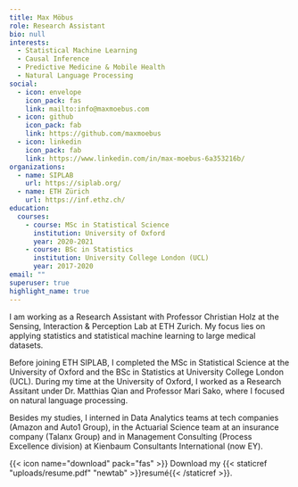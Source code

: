 ```yaml
---
title: Max Möbus
role: Research Assistant
bio: null
interests:
  - Statistical Machine Learning
  - Causal Inference
  - Predictive Medicine & Mobile Health
  - Natural Language Processing
social:
  - icon: envelope
    icon_pack: fas
    link: mailto:info@maxmoebus.com
  - icon: github
    icon_pack: fab
    link: https://github.com/maxmoebus
  - icon: linkedin
    icon_pack: fab
    link: https://www.linkedin.com/in/max-moebus-6a353216b/
organizations:
  - name: SIPLAB
    url: https://siplab.org/
  - name: ETH Zürich
    url: https://inf.ethz.ch/
education:
  courses:
    - course: MSc in Statistical Science
      institution: University of Oxford
      year: 2020-2021
    - course: BSc in Statistics
      institution: University College London (UCL)
      year: 2017-2020
email: ""
superuser: true
highlight_name: true
---
```

I am working as a Research Assistant with Professor Christian Holz at the Sensing, Interaction & Perception Lab at ETH Zurich. My focus lies on applying statistics and statistical machine learning to large medical datasets.

Before joining ETH SIPLAB, I completed the MSc in Statistical Science at the University of Oxford and the BSc in Statistics at University College London (UCL). During my time at the University of Oxford, I worked as a Research Assitant under Dr. Matthias Qian and Professor Mari Sako, where I focused on natural language processing.

Besides my studies, I interned in Data Analytics teams at tech companies (Amazon and Auto1 Group), in the Actuarial Science team at an insurance company (Talanx Group) and in Management Consulting (Process Excellence division) at Kienbaum Consultants International (now EY). 

{{< icon name="download" pack="fas" >}} Download my {{< staticref "uploads/resume.pdf" "newtab" >}}resumé{{< /staticref >}}.

